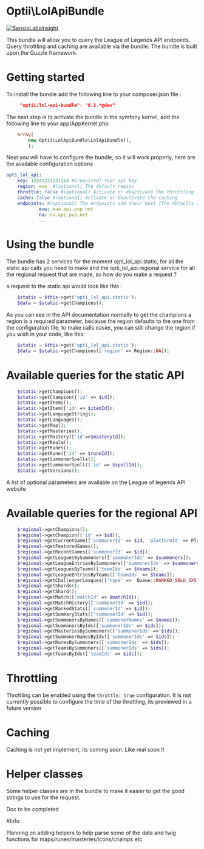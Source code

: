 # Optii\LolApiBundle 

[![SensioLabsInsight](https://insight.sensiolabs.com/projects/183f6eba-be47-43a6-823b-9555ec046b53/big.png)](https://insight.sensiolabs.com/projects/183f6eba-be47-43a6-823b-9555ec046b53)

This bundle will allow you to query the League of Legends API endpoints. Query throttling and caching are available via the bundle. The bundle is built upon the Guzzle framework.




# Getting started

To install the bundle add the following line to your composer.json file :

```json
     "optii/lol-api-bundle": "0.1.*@dev"
```

The next step is to activate the bundle in the symfony kernel, add the following line to your app/AppKernel.php

```php
    array(
        new Optii\LolApiBundle\LolApiBundle(),
        );
```

Next you will have to configure the bundle, so it will work properly, here are the available configuration options

```yaml
opti_lol_api:
    key: 12341231231214 #(required) Your api key 
    region: euw  #(optional) The default region
    throttle: false #(optional) Activate or deactivate the throttling 
    cache: false #(optional) Activate or deactivate the caching
    endpoints: #(optional) The endpoints and their host (The defaults are set to the current endpoints, if any endpoints change just change them here)
            euw: euw.api.pvp.net 
            na: na.api.pvp.net
            ...
```

# Using the bundle

The bundle has 2 services for the moment opti_lol_api.static, for all the static api calls you need to make and the opti_lol_api.regional service for all the regional request that are made, so how do you make a request ?

a request to the static api would look like this :

```php
    $static = $this->get('opti_lol_api.static');
    $data = $static->getChampions();
```

As you can see in the API documentation normally to get the champions a region is a required parameter, because the region defaults to the one from the configuration file, to make calls easier, you can still change the region if you wish in your code, like this:

```php
    $static = $this->get('opti_lol_api.static');
    $data = $static->getChampions(['region' => Region::NA]);
```

# Available queries for the static API

```php
    $static->getChampions(); 
    $static->getChampion(['id' => $id]);
    $static->getItems();
    $static->getItem(['id' => $itemId]);
    $static->getLanguageString();
    $static->getLanguages();
    $static->getMap();
    $static->getMasteries();
    $static->getMastery(['id'=>$masteryId]);
    $static->getRealm();
    $static->getRunes();
    $static->getRune(['id' => $runeId]);
    $static->getSummonerSpells();
    $static->getSummonerSpell(['id' => $spellId]);
    $static->getVersions();
```

A list of optional parameters are available on the League of legends API website

# Available queries for the regional API

```php
    $regional->getChampions();
    $regional->getChampion(['id' => $id]);
    $regional->getCurrentGame(['summonerId' => $id, 'platformId' => Platform::EUW]);
    $regional->getFeaturedGames();
    $regional->getRecentGames(['summonerId' => $id]);
    $regional->getLeaguesBySummoners(['summonerIds' => $summoners]);
    $regional->getLeagueEntriesBySummoners(['summonerIds' => $summoners]);
    $regional->getLeaguesByTeams(['teamIds' => $teams]);
    $regional->getLeagueEntriesByTeams(['teamIds' => $teams]);
    $regional->getChallengerLeagues(['type' =>  Queue::RANKED_SOLO_5X5]);
    $regional->getShards();
    $regional->getShard();
    $regional->getMatch(['matchId' => $matchId]);
    $regional->getMatchHistory(['summonerId' => $id]);
    $regional->getRankedStats(['summonerId' => $id]);
    $regional->getSummaryStats(['summonerId' => $id]);
    $regional->getSummonersByNames(['summonerNames' => $names]);
    $regional->getSummonersByIds(['summonerIds' => $ids]);
    $regional->getMasteriesBySummoners(['summonerIds' => $ids]);
    $regional->getSummonerNamesByIds(['summonerIds' => $ids]);
    $regional->getRunesBySummoners(['summonerIds' => $ids]);
    $regional->getTeamsBySummoners(['summonerIds' => $ids]);
    $regional->getTeamsByIds(['teamIds' => $ids]);
```

# Throttling

 Throttling can be enabled using the ```throttle: true``` configuration.
 It is not currently possible to configure the time of the throttling, its previewed in a future version
 
# Caching
 
 Caching is not yet implement, its coming soon. Like real soon !!

# Helper classes

Some helper classes are in the bundle to make it easier to get the good strings to use for the request.

Doc to be completed

#Info

 Planning on adding helpers to help parse some of the data and twig functions for maps/runes/masteries/icons/champs etc
 
 



